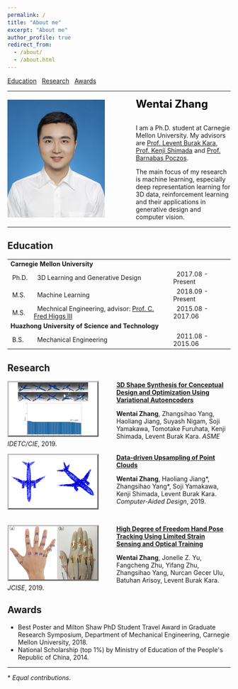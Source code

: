 ```yaml
---
permalink: /
title: "About me"
excerpt: "About me"
author_profile: true
redirect_from: 
  - /about/
  - /about.html
---
```

<!-- inpage jump -->
[Education](#education) &nbsp;&nbsp;[Research](#research) &nbsp;&nbsp;[Awards](#awards) 
<hr/>
<!-- about me -->
<div>
<img align="left" img width="220" src="../images/standard.jpg" style="margin-top:5px; margin-right:70px"> 
<span style="color: black; font-weight: bold"> <font size="+2">Wentai Zhang</font></span><br> 
<br>
<p>I am a Ph.D. student at Carnegie Mellon University. My advisors are <a href="http://vdel.me.cmu.edu/" target="_blank">Prof. Levent Burak Kara</a>, <a href="http://www.andrew.cmu.edu/user/shimada/" target="_blank">Prof. Kenji Shimada</a> and <a href="http://www.cs.cmu.edu/~bapoczos/" target="_blank">Prof. Barnabas Poczos</a>.</p>
<p>The main focus of my research is machine learning, especially deep representation learning for 3D data, reinforcement learning and their applications in generative design and computer vision.</p>
</div>
<hr>
<!-- Education -->
<div>
<span id="education"></span>

<h2>Education</h2>

<table>
<tbody>
<tr>
<td colspan="3"><b>Carnegie Mellon University</b></td>
</tr>
<tr>
<td>&nbsp;Ph.D.</td>
<td>&nbsp; 3D Learning and Generative Design</td>
<td>&nbsp;   2017.08 - Present</td>
</tr>
<tr>
<td>&nbsp;M.S.</td>
<td>&nbsp; Machine Learning</td>
<td>&nbsp;   2018.09 - Present</td>
</tr>
<tr>
<td>&nbsp;M.S.</td>
<td>&nbsp; Mechnical Engineering, advisor: <a href="https://mech.rice.edu/users/higgs" target="_blank">Prof. C. Fred Higgs III</a></td>
<td>&nbsp;   2015.08 - 2017.06</td>
</tr>
<tr>
<td colspan="3"><b>Huazhong University of Science and Technology</b></td>
</tr>
<tr>
<td>&nbsp;B.S.</td>
<td>&nbsp; Mechanical Engineering</td>
<td>&nbsp;   2011.08 - 2015.06</td>
</tr>
</tbody>
</table>

</div>
<!-- Research -->
<div>
<span id="research"></span>
<h2>Research</h2>

<div>
<img align="left" img width="200" src="../images/2019fundesign.png" style="border:3px outset silver;  margin-right:40px"> 

<span style="color: black; font-weight: bold"> <a href="https://teddyz829.github.io/publications/2019fundesign">3D Shape Synthesis for Conceptual Design and Optimization Using Variational Autoencoders</a></span><br>
<p><strong>Wentai Zhang</strong>, Zhangsihao Yang, Haoliang Jiang, Suyash Nigam, Soji Yamakawa, Tomotake Furuhata, Kenji Shimada, Levent Burak Kara. <em>ASME IDETC/CIE</em>, 2019.</p>
</div>

<div>
<img align="left" img width="200" src="../images/2019point.png" style="border:3px outset silver;  margin-right:40px"> 

<span style="color: black; font-weight: bold"> <a href="https://teddyz829.github.io/publications/2019pointcloud">Data-driven Upsampling of Point Clouds</a></span><br>
<p><strong>Wentai Zhang</strong>, Haoliang Jiang*, Zhangsihao Yang*, Soji Yamakawa, Kenji Shimada, Levent Burak Kara.  <em>Computer-Aided Design</em>, 2019.</p>
<br>
</div>

<div>
<img align="left" img width="200" src="../images/2019glove.png" style="border:3px outset silver;  margin-right:40px"> 

<span style="color: black; font-weight: bold"> <a href="https://teddyz829.github.io/publications/2019glove">High Degree of Freedom Hand Pose Tracking Using Limited Strain Sensing and Optical Training</a></span><br>
<p><strong>Wentai Zhang</strong>, Jonelle Z. Yu, Fangcheng Zhu, Yifang Zhu, Zhangsihao Yang, Nurcan Gecer Ulu, Batuhan Arisoy, Levent Burak Kara.  <em>JCISE</em>, 2019.</p>
</div>



</div>

<!-- Awards -->
<div>
<span id="awards"></span>
<h2>Awards</h2>
<ul>
  <li>Best Poster and Milton Shaw PhD Student Travel Award in Graduate Research Symposium, Department of Mechanical Engineering, Carnegie Mellon University, 2018.</li>
  <li>National Scholarship (top 1%) by Ministry of Education of the People's Republic of China, 2014.</li>
</ul>
</div>



<hr/>
<p>* <em>Equal contributions.</em></p>

